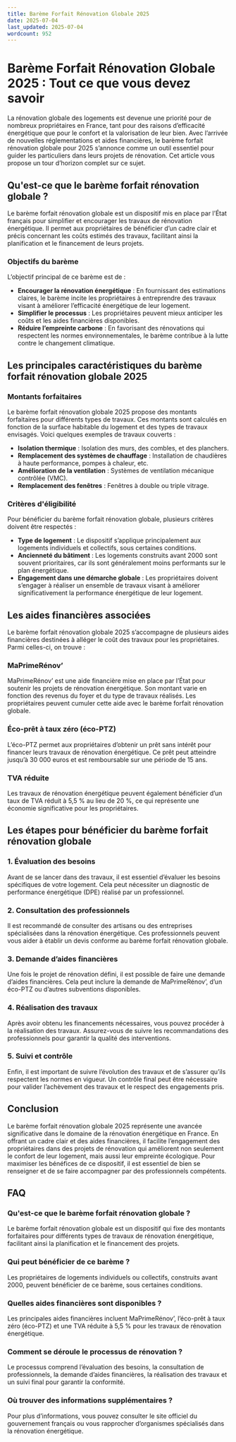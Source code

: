 ```yaml
---
title: Barème Forfait Rénovation Globale 2025
date: 2025-07-04
last_updated: 2025-07-04
wordcount: 952
---
```


# Barème Forfait Rénovation Globale 2025 : Tout ce que vous devez savoir

La rénovation globale des logements est devenue une priorité pour de nombreux propriétaires en France, tant pour des raisons d’efficacité énergétique que pour le confort et la valorisation de leur bien. Avec l’arrivée de nouvelles réglementations et aides financières, le barème forfait rénovation globale pour 2025 s’annonce comme un outil essentiel pour guider les particuliers dans leurs projets de rénovation. Cet article vous propose un tour d’horizon complet sur ce sujet.

## Qu'est-ce que le barème forfait rénovation globale ?

Le barème forfait rénovation globale est un dispositif mis en place par l’État français pour simplifier et encourager les travaux de rénovation énergétique. Il permet aux propriétaires de bénéficier d’un cadre clair et précis concernant les coûts estimés des travaux, facilitant ainsi la planification et le financement de leurs projets.

### Objectifs du barème

L’objectif principal de ce barème est de :

- **Encourager la rénovation énergétique** : En fournissant des estimations claires, le barème incite les propriétaires à entreprendre des travaux visant à améliorer l’efficacité énergétique de leur logement.
- **Simplifier le processus** : Les propriétaires peuvent mieux anticiper les coûts et les aides financières disponibles.
- **Réduire l’empreinte carbone** : En favorisant des rénovations qui respectent les normes environnementales, le barème contribue à la lutte contre le changement climatique.

## Les principales caractéristiques du barème forfait rénovation globale 2025

### Montants forfaitaires

Le barème forfait rénovation globale 2025 propose des montants forfaitaires pour différents types de travaux. Ces montants sont calculés en fonction de la surface habitable du logement et des types de travaux envisagés. Voici quelques exemples de travaux couverts :

- **Isolation thermique** : Isolation des murs, des combles, et des planchers.
- **Remplacement des systèmes de chauffage** : Installation de chaudières à haute performance, pompes à chaleur, etc.
- **Amélioration de la ventilation** : Systèmes de ventilation mécanique contrôlée (VMC).
- **Remplacement des fenêtres** : Fenêtres à double ou triple vitrage.

### Critères d'éligibilité

Pour bénéficier du barème forfait rénovation globale, plusieurs critères doivent être respectés :

- **Type de logement** : Le dispositif s’applique principalement aux logements individuels et collectifs, sous certaines conditions.
- **Ancienneté du bâtiment** : Les logements construits avant 2000 sont souvent prioritaires, car ils sont généralement moins performants sur le plan énergétique.
- **Engagement dans une démarche globale** : Les propriétaires doivent s’engager à réaliser un ensemble de travaux visant à améliorer significativement la performance énergétique de leur logement.

## Les aides financières associées

Le barème forfait rénovation globale 2025 s’accompagne de plusieurs aides financières destinées à alléger le coût des travaux pour les propriétaires. Parmi celles-ci, on trouve :

### MaPrimeRénov’

MaPrimeRénov’ est une aide financière mise en place par l’État pour soutenir les projets de rénovation énergétique. Son montant varie en fonction des revenus du foyer et du type de travaux réalisés. Les propriétaires peuvent cumuler cette aide avec le barème forfait rénovation globale.

### Éco-prêt à taux zéro (éco-PTZ)

L’éco-PTZ permet aux propriétaires d’obtenir un prêt sans intérêt pour financer leurs travaux de rénovation énergétique. Ce prêt peut atteindre jusqu’à 30 000 euros et est remboursable sur une période de 15 ans.

### TVA réduite

Les travaux de rénovation énergétique peuvent également bénéficier d’un taux de TVA réduit à 5,5 % au lieu de 20 %, ce qui représente une économie significative pour les propriétaires.

## Les étapes pour bénéficier du barème forfait rénovation globale

### 1. Évaluation des besoins

Avant de se lancer dans des travaux, il est essentiel d’évaluer les besoins spécifiques de votre logement. Cela peut nécessiter un diagnostic de performance énergétique (DPE) réalisé par un professionnel.

### 2. Consultation des professionnels

Il est recommandé de consulter des artisans ou des entreprises spécialisées dans la rénovation énergétique. Ces professionnels peuvent vous aider à établir un devis conforme au barème forfait rénovation globale.

### 3. Demande d’aides financières

Une fois le projet de rénovation défini, il est possible de faire une demande d’aides financières. Cela peut inclure la demande de MaPrimeRénov’, d’un éco-PTZ ou d’autres subventions disponibles.

### 4. Réalisation des travaux

Après avoir obtenu les financements nécessaires, vous pouvez procéder à la réalisation des travaux. Assurez-vous de suivre les recommandations des professionnels pour garantir la qualité des interventions.

### 5. Suivi et contrôle

Enfin, il est important de suivre l’évolution des travaux et de s’assurer qu’ils respectent les normes en vigueur. Un contrôle final peut être nécessaire pour valider l’achèvement des travaux et le respect des engagements pris.

## Conclusion

Le barème forfait rénovation globale 2025 représente une avancée significative dans le domaine de la rénovation énergétique en France. En offrant un cadre clair et des aides financières, il facilite l’engagement des propriétaires dans des projets de rénovation qui améliorent non seulement le confort de leur logement, mais aussi leur empreinte écologique. Pour maximiser les bénéfices de ce dispositif, il est essentiel de bien se renseigner et de se faire accompagner par des professionnels compétents.

## FAQ

### Qu'est-ce que le barème forfait rénovation globale ?

Le barème forfait rénovation globale est un dispositif qui fixe des montants forfaitaires pour différents types de travaux de rénovation énergétique, facilitant ainsi la planification et le financement des projets.

### Qui peut bénéficier de ce barème ?

Les propriétaires de logements individuels ou collectifs, construits avant 2000, peuvent bénéficier de ce barème, sous certaines conditions.

### Quelles aides financières sont disponibles ?

Les principales aides financières incluent MaPrimeRénov’, l’éco-prêt à taux zéro (éco-PTZ) et une TVA réduite à 5,5 % pour les travaux de rénovation énergétique.

### Comment se déroule le processus de rénovation ?

Le processus comprend l’évaluation des besoins, la consultation de professionnels, la demande d’aides financières, la réalisation des travaux et un suivi final pour garantir la conformité.

### Où trouver des informations supplémentaires ?

Pour plus d’informations, vous pouvez consulter le site officiel du gouvernement français ou vous rapprocher d’organismes spécialisés dans la rénovation énergétique.